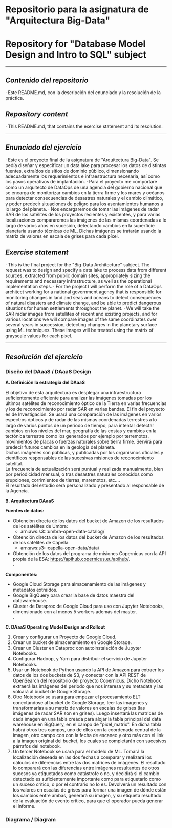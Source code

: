 # Repositorio para la asignatura de "Arquitectura Big-Data"
# Repository for "Database Model Design and Intro to SQL" subject
---
## *Contenido del repositorio*  
· Este README.md, con la descripción del enunciado y la resolución de la práctica.

## *Repository content*  
· This README.md, that contains the exercise statement and its resolution.

---  

## *Enunciado del ejercicio*
· Este es el proyecto final de la asignatura de "Arquitectura Big-Data". Se pedía diseñar y especificar un data lake para procesar los datos de distintas fuentes, extraídos de sitios de dominio público, dimensionando adecuadamente los requerimientos e infraestructura necesaria, así como los pasos operativos de implantación.
· Para el proyecto me comportaré como un arquitecto de DataOps de una agencia del gobierno nacional que se encarga de monitorizar cambios en la tierra firme y los mares y océanos para detectar consecuencias de desastres naturales y el cambio climático, y poder predecir situaciones de peligro para los asentamientos humanos a lo largo del planeta.
· Nos encargaremos de tomar las imágenes de radar SAR de los satélites de los proyectos recientes y existentes, y para varias localizaciones compararemos las imágenes de las mismas coordenadas a lo largo de varios años en sucesión, detectando cambios en la superficie planetaria usando técnicas de ML. Dichas imágenes se tratarán usando la matriz de valores en escala de grises para cada píxel.


## *Exercise statement*  
· This is the final project for the "Big-Data Architecture" subject. The request was to design and specify a data lake to process data from different sources, extracted from public domain sites, appropriately sizing the requirements and necessary infrastructure, as well as the operational implementation steps.
· For the project I will perform the role of a DataOps architect working for a national government agency that is responsible for monitoring changes in land and seas and oceans to detect consequences of natural disasters and climate change, and be able to predict dangerous situations for human settlements throughout the planet.
· We will take the SAR radar images from satellites of recent and existing projects, and for various locations we will compare images of the same coordinates over several years in succession, detecting changes in the planetary surface using ML techniques. These images will be treated using the matrix of grayscale values ​​for each pixel.  

---  

## *Resolución del ejercicio*  
### **Diseño del DAaaS / DAaaS Design**  

**A. Definición la estrategia del DAaaS**  

El objetivo de esta arquitectura es desplegar una infraestructura suficientemente eficiente para analizar las imágenes tomadas por los últimos satélites de reconocimiento óptico de la Tierra en varias frecuencias y los de reconocimiento por radar SAR en varias bandas. El fin del proyecto es de Investigación. Se usará una comparación de las imágenes en varios espectros ópticos y de radar de las mismas coordenadas terrestres a lo largo de varios puntos de un periodo de tiempo, para intentar detectar cambios en los niveles del mar, geografía de las costas y cambios en la tectónica terrestre como los generados por  ejemplo por terremotos, movimientos de placas o fuerzas naturales sobre tierra firme. Servirá para predecir futuros cambios en la geología del planeta.  
Dichas imágenes son públicas, y publicadas por los organismos oficiales y científicos responsables de las sucesivas misiones de reconocimiento satelital.  
La frecuencia de actualización será puntual y realizada manualmente, bien por periodicidad mensual, o tras desastres naturales conocidos como erupciones, corrimientos de tierras, maremotos, etc….  
El resultado del estudio será personalizado y presentado al responsable de la Agencia.

**B. Arquitectura DAaaS**  

**Fuentes de datos:**  

- Obtención directa de los datos del bucket de Amazon de los resultados de los satélites de Umbra:  
    - arn:aws:s3:::umbra-open-data-catalog/
- Obtención directa de los datos del bucket de Amazon de los resultados de los satélites de Capella:  
    - arn:aws:s3:::capella-open-data/data/
- Obtención de los datos del programa de misiones Copernicus con la API propia de la ESA: https://apihub.copernicus.eu/apihub/.  
.

**Componentes:**  

+ Google Cloud Storage para almacenamiento de las imágenes y metadatos extraídos.
+ Google BigQuery para crear la base de datos maestra del datawarehouse.
+ Cluster de Dataproc de Google Cloud para uso con Jupyter Notebooks, dimensionado con al menos 5 workers además del master.  
.

**C. DAaaS Operating Model Design and Rollout**  

1. Crear y configurar un Proyecto de Google Cloud.
2. Crear un bucket de almacenamiento en Google Storage.
3. Crear un Cluster en Dataproc con autoinstalación de Jupyter Notebooks.
4. Configurar Hadoop, y Yarn para distribuir el servicio de Jupyter Notebooks.
5. Usar un Notebook de Python usando la API de Amazon para extraer los datos de los dos buckets de S3, y conectar con la API REST  de OpenSearch del repositorio del proyecto Copernicus. Dicho Notebook extraerá las imágenes del periodo que nos interesa y su metadata y las volcará al bucket de Google Storage.
6. Otro Notebook se usará para empezar el procesamiento ELT conectándose al bucket de Google Storage, leer las imágenes y transformarlas a su matriz de valores en escalas de grises (las imágenes de radar SAR son en grises). Luego insertará las matrices de cada imagen en una tabla creada para alojar la tabla principal del data warehouse en BigQuery, en el campo de "pixel_matrix". En dicha tabla habrá otros tres campos, uno de ellos con la coordenada central de la imagen, otro campo con con la fecha de escaneo y otro más con el link a la imagen original del bucket, los cuales se completarán con sucesivos párrafos del notebook.
7. Un tercer Notebook se usará para el modelo de ML. Tomará la localización deseada en las dos fechas a comparar y realizará los cálculos de diferencias entre las dos matrices de imágenes. El resultado lo comparará con las diferencias entre imágenes resultantes de otros sucesos ya etiquetados como catástrofe o no, y decidirá si el cambio detectado es suficientemente importante como para etiquetarlo como un suceso crítico, o por el contrario no lo es. Devolverá un resultado con los valores en escalas de grises para formar una imagen de dónde están los cambios entre ambas, generará su imagen, y su etiqueta resultado de la evaluación de evento crítico, para que el operador pueda generar el informe.  

### **Diagrama / Diagram**
